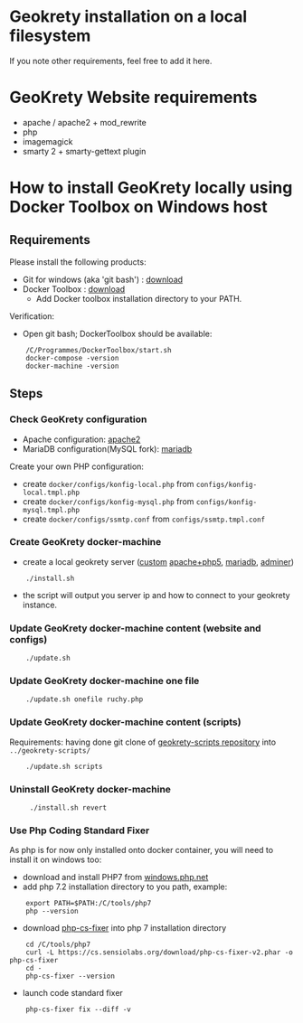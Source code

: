 # Geokrety installation on a local filesystem

If you note other requirements, feel free to add it here.

# GeoKrety Website requirements

* apache / apache2 + mod_rewrite
* php
* imagemagick
* smarty 2 + smarty-gettext plugin


# How to install GeoKrety locally using Docker Toolbox on Windows host

## Requirements

Please install the following products:

* Git for windows (aka 'git bash') : [download](https://gitforwindows.org/)
* Docker Toolbox : [download](https://docs.docker.com/toolbox/toolbox_install_windows/)
   * Add Docker toolbox installation directory to your PATH.

Verification:
* Open git bash; DockerToolbox should be available:

````
    /C/Programmes/DockerToolbox/start.sh
    docker-compose -version
    docker-machine -version
````

## Steps

### Check GeoKrety configuration

* Apache configuration: [apache2](docker/apache2/)
* MariaDB configuration(MySQL fork): [mariadb](docker/mariadb/)

Create your own PHP configuration:

* create `docker/configs/konfig-local.php` from `configs/konfig-local.tmpl.php`
* create `docker/configs/konfig-mysql.php` from `configs/konfig-mysql.tmpl.php`
* create `docker/configs/ssmtp.conf` from `configs/ssmtp.tmpl.conf`

### Create GeoKrety docker-machine

* create a local geokrety server ([custom](Dockerfile) [apache+php5](https://hub.docker.com/_/php/), [mariadb](https://hub.docker.com/_/mariadb/), [adminer](https://hub.docker.com/_/adminer/))

````
    ./install.sh
````

* the script will output you server ip and how to connect to your geokrety instance.


### Update GeoKrety docker-machine content (website and configs)

````
    ./update.sh
````

### Update GeoKrety docker-machine one file

````
    ./update.sh onefile ruchy.php
````

### Update GeoKrety docker-machine content (scripts)

Requirements: having done  git clone of [geokrety-scripts repository](https://github.com/geokrety/geokrety-scripts) into `../geokrety-scripts/`

````
    ./update.sh scripts
````

### Uninstall GeoKrety docker-machine

````
     ./install.sh revert
````

### Use Php Coding Standard Fixer

As php is for now only installed onto docker container, you will need to install it on windows too:

* download and install PHP7 from [windows.php.net](https://windows.php.net/download/)
* add php 7.2 installation directory to you path, example:

````
    export PATH=$PATH:/C/tools/php7
    php --version
````

* download [php-cs-fixer](https://github.com/FriendsOfPHP/PHP-CS-Fixer) into php 7 installation directory

````
    cd /C/tools/php7
    curl -L https://cs.sensiolabs.org/download/php-cs-fixer-v2.phar -o php-cs-fixer
    cd -
    php-cs-fixer --version
````

* launch code standard fixer

````
    php-cs-fixer fix --diff -v
````